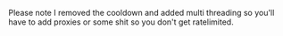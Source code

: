 Please note I removed the cooldown and added multi threading so you'll have to add proxies or some shit so you don't get ratelimited.
